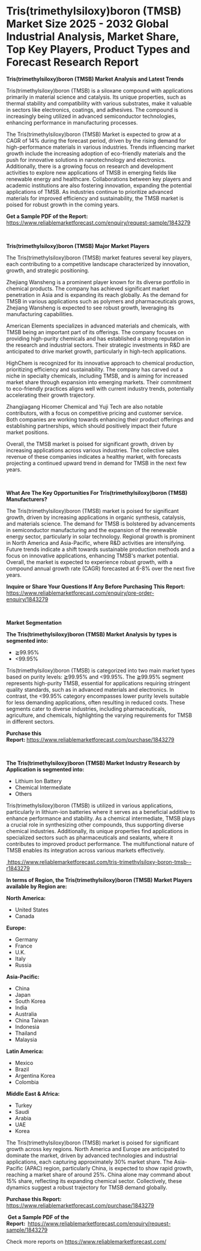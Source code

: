 <p><h1>Tris(trimethylsiloxy)boron (TMSB) Market Size 2025 - 2032 Global Industrial Analysis, Market Share, Top Key Players, Product Types and Forecast Research Report</h1></p><p><strong>Tris(trimethylsiloxy)boron (TMSB) Market Analysis and Latest Trends</strong></p>
<p><p>Tris(trimethylsiloxy)boron (TMSB) is a siloxane compound with applications primarily in material science and catalysis. Its unique properties, such as thermal stability and compatibility with various substrates, make it valuable in sectors like electronics, coatings, and adhesives. The compound is increasingly being utilized in advanced semiconductor technologies, enhancing performance in manufacturing processes.</p><p>The Tris(trimethylsiloxy)boron (TMSB) Market is expected to grow at a CAGR of 14% during the forecast period, driven by the rising demand for high-performance materials in various industries. Trends influencing market growth include the increasing adoption of eco-friendly materials and the push for innovative solutions in nanotechnology and electronics. Additionally, there is a growing focus on research and development activities to explore new applications of TMSB in emerging fields like renewable energy and healthcare. Collaborations between key players and academic institutions are also fostering innovation, expanding the potential applications of TMSB. As industries continue to prioritize advanced materials for improved efficiency and sustainability, the TMSB market is poised for robust growth in the coming years.</p></p>
<p><strong>Get a Sample PDF of the Report:&nbsp;</strong> <a href="https://www.reliablemarketforecast.com/enquiry/request-sample/1843279?utm_campaign=3094&utm_medium=2&utm_source=Github&utm_content=ia&utm_term=03042025&utm_id=tristrimethylsiloxyboron-tmsb">https://www.reliablemarketforecast.com/enquiry/request-sample/1843279</a></p>
<p>&nbsp;</p>
<p><strong>Tris(trimethylsiloxy)boron (TMSB) Major Market Players</strong></p>
<p><p>The Tris(trimethylsiloxy)boron (TMSB) market features several key players, each contributing to a competitive landscape characterized by innovation, growth, and strategic positioning. </p><p>Zhejiang Wansheng is a prominent player known for its diverse portfolio in chemical products. The company has achieved significant market penetration in Asia and is expanding its reach globally. As the demand for TMSB in various applications such as polymers and pharmaceuticals grows, Zhejiang Wansheng is expected to see robust growth, leveraging its manufacturing capabilities.</p><p>American Elements specializes in advanced materials and chemicals, with TMSB being an important part of its offerings. The company focuses on providing high-purity chemicals and has established a strong reputation in the research and industrial sectors. Their strategic investments in R&D are anticipated to drive market growth, particularly in high-tech applications.</p><p>HighChem is recognized for its innovative approach to chemical production, prioritizing efficiency and sustainability. The company has carved out a niche in specialty chemicals, including TMSB, and is aiming for increased market share through expansion into emerging markets. Their commitment to eco-friendly practices aligns well with current industry trends, potentially accelerating their growth trajectory.</p><p>Zhangjiagang Hicomer Chemical and Yuji Tech are also notable contributors, with a focus on competitive pricing and customer service. Both companies are working towards enhancing their product offerings and establishing partnerships, which should positively impact their future market positions.</p><p>Overall, the TMSB market is poised for significant growth, driven by increasing applications across various industries. The collective sales revenue of these companies indicates a healthy market, with forecasts projecting a continued upward trend in demand for TMSB in the next few years.</p></p>
<p>&nbsp;</p>
<p><strong>What Are The Key Opportunities For Tris(trimethylsiloxy)boron (TMSB) Manufacturers?</strong></p>
<p><p>The Tris(trimethylsiloxy)boron (TMSB) market is poised for significant growth, driven by increasing applications in organic synthesis, catalysis, and materials science. The demand for TMSB is bolstered by advancements in semiconductor manufacturing and the expansion of the renewable energy sector, particularly in solar technology. Regional growth is prominent in North America and Asia-Pacific, where R&D activities are intensifying. Future trends indicate a shift towards sustainable production methods and a focus on innovative applications, enhancing TMSB's market potential. Overall, the market is expected to experience robust growth, with a compound annual growth rate (CAGR) forecasted at 6-8% over the next five years.</p></p>
<p><strong>Inquire or Share Your Questions If Any Before Purchasing This Report:</strong> <a href="https://www.reliablemarketforecast.com/enquiry/pre-order-enquiry/1843279?utm_campaign=3094&utm_medium=2&utm_source=Github&utm_content=ia&utm_term=03042025&utm_id=tristrimethylsiloxyboron-tmsb">https://www.reliablemarketforecast.com/enquiry/pre-order-enquiry/1843279</a></p>
<p>&nbsp;</p>
<p><strong>Market Segmentation</strong></p>
<p><strong>The Tris(trimethylsiloxy)boron (TMSB) Market Analysis by types is segmented into:</strong></p>
<p><ul><li>≧99.95%</li><li><99.95%</li></ul></p>
<p><p>Tris(trimethylsiloxy)boron (TMSB) is categorized into two main market types based on purity levels: ≧99.95% and <99.95%. The ≧99.95% segment represents high-purity TMSB, essential for applications requiring stringent quality standards, such as in advanced materials and electronics. In contrast, the <99.95% category encompasses lower purity levels suitable for less demanding applications, often resulting in reduced costs. These segments cater to diverse industries, including pharmaceuticals, agriculture, and chemicals, highlighting the varying requirements for TMSB in different sectors.</p></p>
<p><strong>Purchase this Report:&nbsp;</strong><a href="https://www.reliablemarketforecast.com/purchase/1843279?utm_campaign=3094&utm_medium=2&utm_source=Github&utm_content=ia&utm_term=03042025&utm_id=tristrimethylsiloxyboron-tmsb">https://www.reliablemarketforecast.com/purchase/1843279</a></p>
<p>&nbsp;</p>
<p><strong>The Tris(trimethylsiloxy)boron (TMSB) Market Industry Research by Application is segmented into:</strong></p>
<p><ul><li>Lithium Ion Battery</li><li>Chemical Intermediate</li><li>Others</li></ul></p>
<p><p>Tris(trimethylsiloxy)boron (TMSB) is utilized in various applications, particularly in lithium-ion batteries where it serves as a beneficial additive to enhance performance and stability. As a chemical intermediate, TMSB plays a crucial role in synthesizing other compounds, thus supporting diverse chemical industries. Additionally, its unique properties find applications in specialized sectors such as pharmaceuticals and sealants, where it contributes to improved product performance. The multifunctional nature of TMSB enables its integration across various markets effectively.</p></p>
<p><a href="https://www.reliablemarketforecast.com/tris-trimethylsiloxy-boron-tmsb--r1843279?utm_campaign=3094&utm_medium=2&utm_source=Github&utm_content=ia&utm_term=03042025&utm_id=tristrimethylsiloxyboron-tmsb">&nbsp;https://www.reliablemarketforecast.com/tris-trimethylsiloxy-boron-tmsb--r1843279</a></p>
<p><strong>In terms of Region, the Tris(trimethylsiloxy)boron (TMSB) Market Players available by Region are:</strong></p>
<p>
    <p> <strong> North America: </strong>
        <ul>
            <li>United States</li>
            <li>Canada</li>
        </ul>
        </p> 
    <p> <strong> Europe: </strong>
        <ul>
            <li>Germany</li>
            <li>France</li>
            <li>U.K.</li>
            <li>Italy</li>
            <li>Russia</li>
        </ul>
        </p> 
    <p> <strong> Asia-Pacific: </strong>
        <ul>
            <li>China</li>
            <li>Japan</li>
            <li>South Korea</li>
            <li>India</li>
            <li>Australia</li>
            <li>China Taiwan</li>
            <li>Indonesia</li>
            <li>Thailand</li>
            <li>Malaysia</li>
        </ul>
        </p> 
    <p> <strong> Latin America: </strong>
        <ul>
            <li>Mexico</li>
            <li>Brazil</li>
            <li>Argentina Korea</li>
            <li>Colombia</li>
        </ul>
        </p> 
    <p> <strong> Middle East & Africa: </strong>
        <ul>
            <li>Turkey</li>
            <li>Saudi</li>
            <li>Arabia</li>
            <li>UAE</li>
            <li>Korea</li>
        </ul>
    </p>
    </p>
<p><p>The Tris(trimethylsiloxy)boron (TMSB) market is poised for significant growth across key regions. North America and Europe are anticipated to dominate the market, driven by advanced technologies and industrial applications, each capturing approximately 30% market share. The Asia-Pacific (APAC) region, particularly China, is expected to show rapid growth, reaching a market share of around 25%. China alone may command about 15% share, reflecting its expanding chemical sector. Collectively, these dynamics suggest a robust trajectory for TMSB demand globally.</p></p>
<p><strong>Purchase this Report: </strong><a href="https://www.reliablemarketforecast.com/purchase/1843279?utm_campaign=3094&utm_medium=2&utm_source=Github&utm_content=ia&utm_term=03042025&utm_id=tristrimethylsiloxyboron-tmsb">https://www.reliablemarketforecast.com/purchase/1843279</a></p>
<p>&nbsp;<strong>Get a Sample PDF of the Report:&nbsp;&nbsp;</strong><a href="https://www.reliablemarketforecast.com/enquiry/request-sample/1843279?utm_campaign=3094&utm_medium=2&utm_source=Github&utm_content=ia&utm_term=03042025&utm_id=tristrimethylsiloxyboron-tmsb">https://www.reliablemarketforecast.com/enquiry/request-sample/1843279</a></p>
<p><strong></strong></p>
<p>Check more reports on <a href="https://www.reliablemarketforecast.com/?utm_campaign=3094&utm_medium=2&utm_source=Github&utm_content=ia&utm_term=03042025&utm_id=tristrimethylsiloxyboron-tmsb">https://www.reliablemarketforecast.com/</a></p>